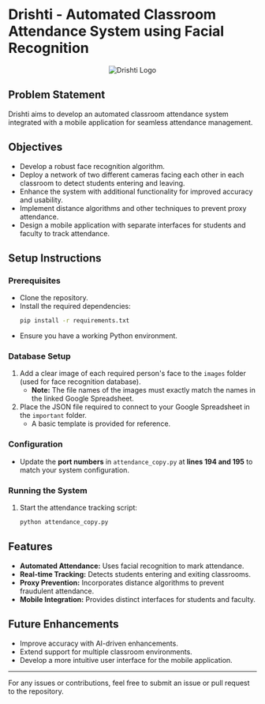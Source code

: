 # Drishti - Automated Classroom Attendance System using Facial Recognition

<p align="center">
  <img src="https://github.com/user-attachments/assets/557ef2c1-373b-43a1-885f-3edeb44d7043" alt="Drishti Logo">
</p>

## Problem Statement
Drishti aims to develop an automated classroom attendance system integrated with a mobile application for seamless attendance management.

## Objectives
- Develop a robust face recognition algorithm.
- Deploy a network of two different cameras facing each other in each classroom to detect students entering and leaving.
- Enhance the system with additional functionality for improved accuracy and usability.
- Implement distance algorithms and other techniques to prevent proxy attendance.
- Design a mobile application with separate interfaces for students and faculty to track attendance.

## Setup Instructions

### Prerequisites
- Clone the repository.
- Install the required dependencies:
  ```bash
  pip install -r requirements.txt
  ```
- Ensure you have a working Python environment.

### Database Setup
1. Add a clear image of each required person's face to the `images` folder (used for face recognition database).
   - **Note:** The file names of the images must exactly match the names in the linked Google Spreadsheet.
2. Place the JSON file required to connect to your Google Spreadsheet in the `important` folder.
   - A basic template is provided for reference.

### Configuration
- Update the **port numbers** in `attendance_copy.py` at **lines 194 and 195** to match your system configuration.

### Running the System

1. Start the attendance tracking script:
   ```bash
   python attendance_copy.py
   ```

## Features
- **Automated Attendance:** Uses facial recognition to mark attendance.
- **Real-time Tracking:** Detects students entering and exiting classrooms.
- **Proxy Prevention:** Incorporates distance algorithms to prevent fraudulent attendance.
- **Mobile Integration:** Provides distinct interfaces for students and faculty.

## Future Enhancements
- Improve accuracy with AI-driven enhancements.
- Extend support for multiple classroom environments.
- Develop a more intuitive user interface for the mobile application.

---
For any issues or contributions, feel free to submit an issue or pull request to the repository.

